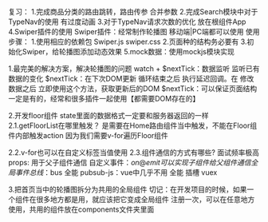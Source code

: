 复习：
1.完成商品分类的路由跳转，路由传参 合并参数
2.完成Search模块中对于TypeNav的使用 有过度动画
3.对于TypeNav请求次数的优化 放在根组件App
4.Swiper插件的使用
Swiper插件：经常制作轮播图 移动端|PC端都可以使用
使用步骤：
1.使用相应的依赖包 Swiper.js swiper.css
2.页面种的结构务必要有
3.初始化Swiper，给轮播图添加动态效果
5.mock数据：使用mockjs模块实现


1.最完美的解决方案，解决轮播图的问题
watch + $nextTick：数据监听 监听已有数据的变化
$nextTick：在下次DOM更新 循环结束之后 执行延迟回调。在 修改数据之后 立即使用这个方法，获取更新后的DOM
$nextTick：可以保证页面结构一定是有的，经常和很多插件一起使用【都需要DOM存在的】

2.开发floor组件
state里面的数据格式一定要和服务器返回的一样
2.1.getFloorList在哪里触发？
是需要在Home路由组件当中触发，不能在Floor组件内部触发action
因为我们需要v-for遍历Floor组件

2.2.v-for也可以在自定义标签当值使用
2.3.组件通信的方式有哪些? 面试频率极高
props: 用于父子组件通信
自定义事件：$on @emit 可以实现子组件给父组件通信
全局事件总线：$bus 全能
pubsub-js：vue中几乎不用 全能
插槽
vuex

3.把首页当中的轮播图拆分为共用的全局组件
切记：在开发项目的时候，如果一个组件在很多地方都是用，就应该把它变成全局组件
注册一次，可以在任意地方使用，共用的组件放在components文件夹里面

